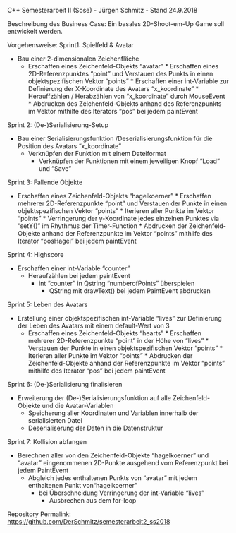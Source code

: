 C++ Semesterarbeit II (Sose) - Jürgen Schmitz - Stand 24.9.2018


Beschreibung des Business Case: Ein basales 2D-Shoot-em-Up Game soll entwickelt werden.


Vorgehensweise: 
Sprint1: Spielfeld & Avatar
* Bau einer  2-dimensionalen Zeichenfläche 
   * Erschaffen eines Zeichenfeld-Objekts “avatar” 
         * Erschaffen eines 2D-Referenzpunktes “point” und Verstauen des Punkts in einen objektspezifischen Vektor “points”
            * Erschaffen einer int-Variable zur Definierung der X-Koordinate des Avatars “x_koordinate”
               * Herauffzählen / Herabzählen von “x_koordinate” durch MouseEvent
                  * Abdrucken des Zeichenfeld-Objekts anhand des Referenzpunkts im Vektor mithilfe des Iterators “pos” bei jedem paintEvent

Sprint 2: (De-)Serialisierung-Setup
* Bau einer Serialisierungsfunktion /Deserialisierungsfunktion für die Position des Avatars “x_koordinate”
   * Verknüpfen der Funktion mit einem Dateiformat
      * Verknüpfen der Funktionen mit einem jeweiligen Knopf “Load” und ”Save”

Sprint 3: Fallende Objekte
* Erschaffen eines Zeichenfeld-Objekts “hagelkoerner” 
      * Erschaffen mehrerer 2D-Referenzpunkte “point” und Verstauen der Punkte in einen objektspezifischen  Vektor “points”
         * Iterieren aller Punkte im Vektor “points”
            * Verringerung der y-Koordinate jedes einzelnen Punktes  via ”setY()” im Rhythmus der Timer-Function
               * Abdrucken der Zeichenfeld-Objekte anhand der Referenzpunkte im Vektor “points” mithilfe des Iterator “posHagel” bei jedem paintEvent

Sprint 4: Highscore
* Erschaffen einer int-Variable “counter”
   * Heraufzählen bei jedem paintEvent 
      * int “counter” in Qstring “numberofPoints” überspielen
         * QString mit drawText() bei jedem PaintEvent abdrucken

Sprint 5: Leben des Avatars
* Erstellung einer objektspezifischen int-Variable “lives” zur Definierung der Leben des Avatars mit einem default-Wert von 3
   * Erschaffen eines Zeichenfeld-Objekts “hearts” 
         * Erschaffen mehrerer 2D-Referenzpunkte “point” in der Höhe von “lives” 
         * Verstauen der Punkte in einen objektspezifischen  Vektor “points”
            * Iterieren aller Punkte im Vektor “points”
               * Abdrucken der Zeichenfeld-Objekte anhand der Referenzpunkte  im Vektor “points” mithilfe des Iterator “pos” bei jedem paintEvent

Sprint 6: (De-)Serialisierung finalisieren
* Erweiterung der (De-)Serialisierungsfunktion auf alle Zeichenfeld-Objekte und die Avatar-Variablen
   * Speicherung aller Koordinaten und Variablen innerhalb der serialisierten Datei
   * Deserialiserung der Daten in die Datenstruktur

Sprint 7: Kollision abfangen
* Berechnen aller von den Zeichenfeld-Objekte “hagelkoerner” und “avatar” eingenommenen 2D-Punkte ausgehend vom Referenzpunkt bei jedem PaintEvent
   * Abgleich jedes enthaltenen Punkts von “avatar” mit jedem enthaltenen Punkt von“hagelkoerner” 
      * bei Überschneidung Verringerung der int-Variable “lives”
         * Ausbrechen aus dem for-loop

Repository Permalink: https://github.com/DerSchmitz/semesterarbeit2_ss2018
